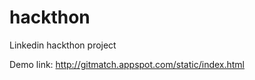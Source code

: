 hackthon
========

Linkedin hackthon project 


Demo link:
http://gitmatch.appspot.com/static/index.html
